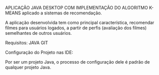 APLICAÇÃO JAVA DESKTOP COM IMPLEMENTAÇÃO DO ALGORITMO K-MEANS aplicado a sistemas de recomendação.

A aplicação desenvolvida tem como principal característica, recomendar filmes para usuários logados, a partir de perfis (avaliação dos filmes) semelhantes de outros usuários.

Requisitos: JAVA GIT

Configuração do Projeto nas IDE: 

Por ser um projeto Java, o processo de configuração dele é padrão de qualquer projeto Java.
